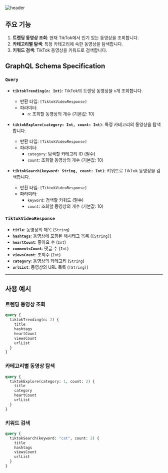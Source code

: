 ![header](https://github.com/user-attachments/assets/527c9c9a-4bf8-4a4d-82a3-9038c823b370)

## 주요 기능

1. **트렌딩 동영상 조회**: 현재 TikTok에서 인기 있는 동영상을 조회합니다.
2. **카테고리별 탐색**: 특정 카테고리에 속한 동영상을 탐색합니다.
3. **키워드 검색**: TikTok 동영상을 키워드로 검색합니다.

## GraphQL Schema Specification

### `Query`

- **`tiktokTrending(n: Int)`**: TikTok의 트렌딩 동영상을 `n`개 조회합니다.
  - 반환 타입: `[TiktokVideoResponse]`
  - 파라미터:
    - `n`: 조회할 동영상의 개수 (기본값: 10)

- **`tiktokExplore(category: Int, count: Int)`**: 특정 카테고리의 동영상을 탐색합니다.
  - 반환 타입: `[TiktokVideoResponse]`
  - 파라미터:
    - `category`: 탐색할 카테고리 ID (필수)
    - `count`: 조회할 동영상의 개수 (기본값: 10)

- **`tiktokSearch(keyword: String, count: Int)`**: 키워드로 TikTok 동영상을 검색합니다.
  - 반환 타입: `[TiktokVideoResponse]`
  - 파라미터:
    - `keyword`: 검색할 키워드 (필수)
    - `count`: 조회할 동영상의 개수 (기본값: 10)

### `TiktokVideoResponse`

- **`title`**: 동영상의 제목 (`String`)
- **`hashtags`**: 동영상에 포함된 해시태그 목록 (`[String]`)
- **`heartCount`**: 좋아요 수 (`Int`)
- **`commentsCount`**: 댓글 수 (`Int`)
- **`viewsCount`**: 조회수 (`Int`)
- **`category`**: 동영상의 카테고리 (`String`)
- **`urlList`**: 동영상의 URL 목록 (`[String]`)

---

## 사용 예시

### 트렌딩 동영상 조회

```graphql
query {
  tiktokTrending(n: 2) {
    title
    hashtags
    heartCount
    viewsCount
    urlList
  }
}
```

### 카테고리별 동영상 탐색

```graphql
query {
  tiktokExplore(category: 1, count: 2) {
    title
    category
    heartCount
    urlList
  }
}
```

### 키워드 검색

```graphql
query {
  tiktokSearch(keyword: "cat", count: 2) {
    title
    hashtags
    viewsCount
    urlList
  }
}
```
